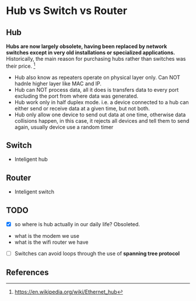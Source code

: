 # Hub vs Switch vs Router

## Hub

**Hubs are now largely obsolete, having been replaced by network switches except in very old installations or specialized applications.**
Historically, the main reason for purchasing hubs rather than switches was their price. [^2]

- Hub also know as repeaters operate on physical layer only.
Can NOT hadnle higher layer like MAC and IP.
- Hub can NOT process data, all it does is transfers data to every port excluding
the port from where data was generated.
- Hub work only in half duplex mode. i.e. a device connected to a hub can either
send or receive data at a given time, but not both.
- Hub only allow one device to send out data at one time,
otherwise data collisions happen, in this case,
it rejects all devices and tell them to send again, usually device use a random timer

## Switch

- Inteligent hub

## Router

- Inteligent switch

## TODO

- [x] so where is hub actually in our daily life? Obsoleted.
- what is the modem we use
- what is the wifi router we have
- [ ] Switches can avoid loops through the use of **spanning tree protocol**

## References

[^1]: https://s905060.gitbooks.io/site-reliability-engineer-handbook/content/hubs_vs_switches_vs_routers__networking_device_fundamentals.html
[^2]: https://en.wikipedia.org/wiki/Ethernet_hub
<!-- [^2]: http://www.escotal.com/networkdevices.html -->
